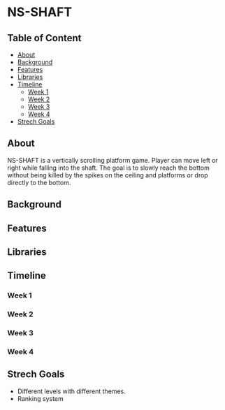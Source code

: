 # NS-SHAFT

## Table of Content
<!-- TOC -->

- [About](#about)
- [Background](#background)
- [Features](#features)
- [Libraries](#libraries)
- [Timeline](#timeline)
  * [Week 1](#week-1)
  * [Week 2](#week-2)
  * [Week 3](#week-3)
  * [Week 4](#week-4)
- [Strech Goals](#strech-goals)

<!-- /TOC -->

## About

NS-SHAFT is a vertically scrolling platform game. Player can move left or right while falling into the shaft. The goal is to slowly reach the bottom without being killed by the spikes on the ceiling and platforms or drop directly to the bottom.

## Background



## Features



## Libraries



## Timeline

### Week 1
### Week 2
### Week 3
### Week 4

## Strech Goals

- Different levels with different themes.
- Ranking system
